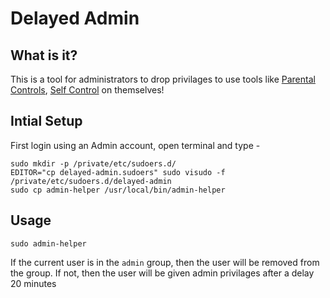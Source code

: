 # Delayed Admin

## What is it?
This is a tool for administrators to drop privilages to use tools like [Parental Controls](https://support.apple.com/kb/PH18571), [Self Control](http://selfcontrolapp.com) on themselves!

## Intial Setup

First login using an Admin account, open terminal and type -

```
sudo mkdir -p /private/etc/sudoers.d/
EDITOR="cp delayed-admin.sudoers" sudo visudo -f /private/etc/sudoers.d/delayed-admin
sudo cp admin-helper /usr/local/bin/admin-helper
```

## Usage

```sudo admin-helper```

If the current user is in the `admin` group, then the user will be removed from the group. If not, then the user will be given admin privilages after a delay 20 minutes
